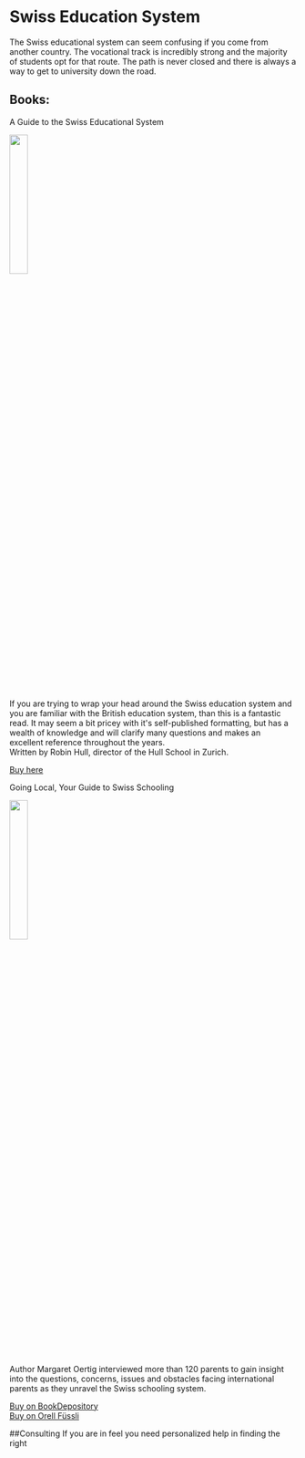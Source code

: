 # Swiss Education System
The Swiss educational system can seem confusing if you come from another country.  The vocational track is incredibly strong and the majority of students opt for that route.  The path is never closed and there is always a way to get to university down the road. 


## Books: 
A Guide to the Swiss Educational System

<img width="25%" src="https://i.imgur.com/i7EWgnh.jpg" />

If you are trying to wrap your head around the Swiss education system and you are familiar with the British education system, than this is a fantastic read.  It may seem a bit pricey with it's self-published formatting, but has a wealth of knowledge and will clarify many questions and makes an excellent reference throughout the years.  
Written by Robin Hull, director of the Hull School in Zurich. 
 

<a href="https://guideto.ch/" rel="nofollow"> Buy here
</a>  

Going Local, Your Guide to Swiss Schooling

<img width="25%" src="https://i.imgur.com/l1QGlSC.png" />

Author Margaret Oertig interviewed more than 120 parents to gain insight into the questions, concerns, issues and obstacles facing international parents as they unravel the Swiss schooling system.  
 

<a href="https://www.bookdepository.com/Going-Local-Margaret-Oertig/9783905252255?ref=grid-view&qid=1662552643915&sr=1-1" rel="nofollow"> Buy on BookDepository</a>  
<a href="https://www.orellfuessli.ch/shop/home/artikeldetails/A1019220571" rel="nofollow">Buy on Orell Füssli</a>

##Consulting
If you are in feel you need personalized help in finding the right 
<!--stackedit_data:
eyJoaXN0b3J5IjpbLTkxNjQ5MzQ0MiwxMDI1MzQ1NTY0LDE0NT
U5OTIzNzQsLTE5NTYwODIxOThdfQ==
-->